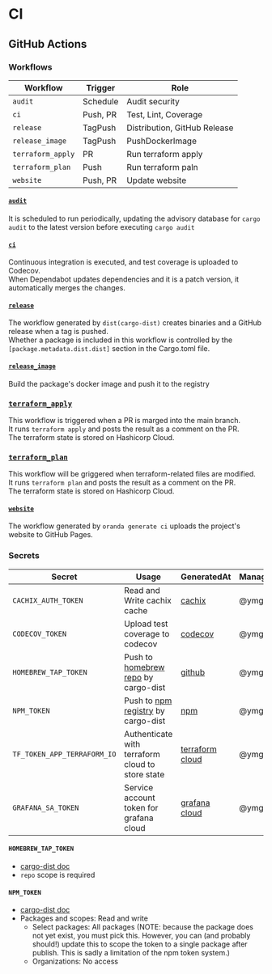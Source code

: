 # CI

## GitHub Actions

### Workflows

| Workflow          | Trigger  | Role                         |
|-------------------|----------|------------------------------|
| `audit`           | Schedule | Audit security               |
| `ci`              | Push, PR | Test, Lint, Coverage         |
| `release`         | TagPush  | Distribution, GitHub Release |
| `release_image`   | TagPush  | PushDockerImage              |
| `terraform_apply` | PR       | Run terraform apply          |
| `terraform_plan`  | Push     | Run terraform paln           |
| `website`         | Push, PR | Update website               |


#### [`audit`](https://github.com/ymgyt/syndicationd/blob/main/.github/workflows/audit.yaml)  

It is scheduled to run periodically, updating the advisory database for `cargo audit` to the latest version before executing `cargo audit`

#### [`ci`](https://github.com/ymgyt/syndicationd/blob/main/.github/workflows/ci.yaml)

Continuous integration is executed, and test coverage is uploaded to Codecov.  
When Dependabot updates dependencies and it is a patch version, it automatically merges the changes.

#### [`release`](https://github.com/ymgyt/syndicationd/blob/main/.github/workflows/release.yml)

The workflow generated by `dist(cargo-dist)` creates binaries and a GitHub release when a tag is pushed.  
Whether a package is included in this workflow is controlled by the `[package.metadata.dist.dist]` section in the Cargo.toml file.

#### [`release_image`](https://github.com/ymgyt/syndicationd/blob/main/.github/workflows/releases_image.yml)

Build the package's docker image and push it to the registry

### [`terraform_apply`](https://github.com/ymgyt/syndicationd/blob/main/.github/workflows/terraform_apply.yaml)

This workflow is triggered when a PR is marged into the main branch.  
It runs `terraform apply` and posts the result as a comment on the PR.  
The terraform state is stored on Hashicorp Cloud.



### [`terraform_plan`](https://github.com/ymgyt/syndicationd/blob/main/.github/workflows/terraform_plan.yaml)

This workflow will be griggered when terraform-related files are modified.  
It runs `terraform plan` and posts the result as a comment on the PR.  
The terraform state is stored on Hashicorp Cloud.


#### [`website`](https://github.com/ymgyt/syndicationd/blob/main/.github/workflows/website.yaml)

The workflow generated by `oranda generate ci` uploads the project's website to GitHub Pages.


### Secrets

| Secret                     | Usage                                            | GeneratedAt         | ManagedBy |
|----------------------------|--------------------------------------------------|---------------------|-----------|
| `CACHIX_AUTH_TOKEN`        | Read and Write cachix cache                      | [cachix]            | @ymgyt    |
| `CODECOV_TOKEN`            | Upload test coverage to codecov                  | [codecov]           | @ymgyt    |
| `HOMEBREW_TAP_TOKEN`       | Push to [homebrew repo] by cargo-dist            | [github]            | @ymgyt    |
| `NPM_TOKEN`                | Push to [npm registry] by cargo-dist             | [npm]               | @ymgyt    |
| `TF_TOKEN_APP_TERRAFORM_IO`| Authenticate with terraform cloud to store state | [terraform cloud]   | @ymgyt    |
| `GRAFANA_SA_TOKEN`         | Service account token for grafana cloud          | [grafana cloud]     | @ymgyt    |

[cachix]: https://app.cachix.org/personal-auth-tokens
[codecov]: https://app.codecov.io/gh/ymgyt/syndicationd/settings
[homebrew repo]: https://github.com/ymgyt/homebrew-syndicationd/tree/main
[github]: https://github.com/settings/tokens
[npm registry]: https://www.npmjs.com/settings/syndicationd/packages
[npm]: https://www.npmjs.com/settings/ymgyt/tokens
[terraform cloud]: https://app.terraform.io/app/settings/tokens
[grafana cloud]: https://ymgyt.grafana.net/org/serviceaccounts


#### `HOMEBREW_TAP_TOKEN`

* [cargo-dist doc](https://opensource.axo.dev/cargo-dist/book/installers/homebrew.html)
* `repo` scope is required

#### `NPM_TOKEN`

* [cargo-dist doc](https://opensource.axo.dev/cargo-dist/book/installers/npm.html)
* Packages and scopes: Read and write
  * Select packages: All packages (NOTE: because the package does not yet exist, you must pick this. However, you can (and probably should!) update this to scope the token to a single package after publish. This is sadly a limitation of the npm token system.)
  * Organizations: No access

 
